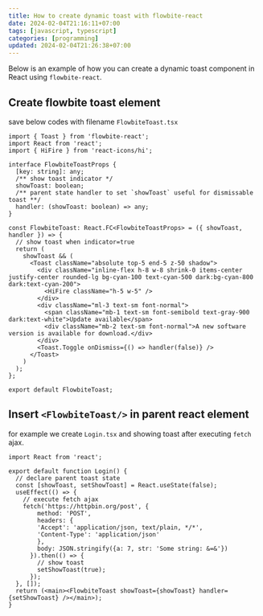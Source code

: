 ```yaml
---
title: How to create dynamic toast with flowbite-react
date: 2024-02-04T21:16:11+07:00
tags: [javascript, typescript]
categories: [programming]
updated: 2024-02-04T21:26:38+07:00
---
```


Below is an example of how you can create a dynamic toast component in React using `flowbite-react`.

## Create flowbite toast element

save below codes with filename `FlowbiteToast.tsx`

```tsx
import { Toast } from 'flowbite-react';
import React from 'react';
import { HiFire } from 'react-icons/hi';

interface FlowbiteToastProps {
  [key: string]: any;
  /** show toast indicator */
  showToast: boolean;
  /** parent state handler to set `showToast` useful for dismissable toast **/
  handler: (showToast: boolean) => any;
}

const FlowbiteToast: React.FC<FlowbiteToastProps> = ({ showToast, handler }) => {
  // show toast when indicator=true
  return (
    showToast && (
      <Toast className="absolute top-5 end-5 z-50 shadow">
        <div className="inline-flex h-8 w-8 shrink-0 items-center justify-center rounded-lg bg-cyan-100 text-cyan-500 dark:bg-cyan-800 dark:text-cyan-200">
          <HiFire className="h-5 w-5" />
        </div>
        <div className="ml-3 text-sm font-normal">
          <span className="mb-1 text-sm font-semibold text-gray-900 dark:text-white">Update available</span>
          <div className="mb-2 text-sm font-normal">A new software version is available for download.</div>
        </div>
        <Toast.Toggle onDismiss={() => handler(false)} />
      </Toast>
    )
  );
};

export default FlowbiteToast;
```

## Insert `<FlowbiteToast/>` in parent react element

for example we create `Login.tsx` and showing toast after executing `fetch` ajax.

```tsx
import React from 'react';

export default function Login() {
  // declare parent toast state
  const [showToast, setShowToast] = React.useState(false);
  useEffect(() => {
    // execute fetch ajax
    fetch('https://httpbin.org/post', {
        method: 'POST',
        headers: {
        'Accept': 'application/json, text/plain, */*',
        'Content-Type': 'application/json'
        },
        body: JSON.stringify({a: 7, str: 'Some string: &=&'})
      }).then(() => {
        // show toast
        setShowToast(true);
      });
  }, []);
  return (<main><FlowbiteToast showToast={showToast} handler={setShowToast} /></main>);
}
```
